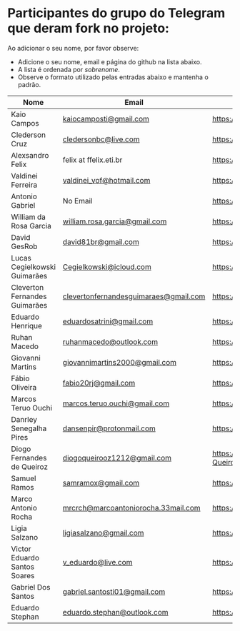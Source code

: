 ﻿# Participantes do grupo do Telegram que deram fork no projeto:

Ao adicionar o seu nome, por favor observe:

* Adicione o seu nome, email e página do github na lista abaixo.
* A lista é ordenada por *sobrenome*.
* Observe o formato utilizado pelas entradas abaixo e mantenha o padrão.

| Nome                          | Email                                 | Github Page                       |
| ----------------------------- | ------------------------------------- | --------------------------------- |
| Kaio Campos                   | kaiocamposti@gmail.com                | https://github.com/kaiocampos     |
| Clederson Cruz                | cledersonbc@live.com                  | https://github.com/Cledersonbc    |
| Alexsandro Felix              | felix at ffelix.eti.br                | https://github.com/asfelix        |
| Valdinei Ferreira             | valdinei_vof@hotmail.com              | https://github.com/valdinei11     |
| Antonio Gabriel               | No Email                              | https://github.com/presstart      |
| William da Rosa Garcia        | william.rosa.garcia@gmail.com         | https://github.com/phewill        |
| David GesRob                  | david81br@gmail.com                   | https://github.com/david81brs     |
| Lucas Cegielkowski Guimarães  | Cegielkowski@icloud.com               | https://github.com/Cegielkowski   |
| Cleverton Fernandes Guimarães | clevertonfernandesguimaraes@gmail.com | https://github.com/cfguimaraes    |
| Eduardo Henrique              | eduardosatrini@gmail.com              | https://github.com/satrini        |
| Ruhan Macedo                  | ruhanmacedo@outlook.com               | https://github.com/ruhanmacedo    |
| Giovanni Martins              | giovannimartins2000@gmail.com         | https://github.com/GiovanniSM20   |
| Fábio Oliveira                | fabio20rj@gmail.com                   | https://github.com/ffabiorj       |
| Marcos Teruo Ouchi            | marcos.teruo.ouchi@gmail.com          | https://github.com/nixware        |
| Danrley Senegalha Pires       | dansenpir@protonmail.com              | https://github.com/dansenpir      |
| Diogo Fernandes de Queiroz    | diogoqueirooz1212@gmail.com           | https://github.com/Diogo-Queiroz  |
| Samuel Ramos                  | samramox@gmail.com                    | https://github.com/samuelramox    |
| Marco Antonio Rocha           | mrcrch@marcoantoniorocha.33mail.com   | https://github.com/mrcrch         |
| Ligia Salzano                 | ligiasalzano@gmail.com                | https://github.com/ligiasalzano   |
| Victor Eduardo Santos Soares  | v_eduardo@live.com                    | https://github.com/veduardo93     |
| Gabriel Dos Santos            | gabriel.santosti01@gmail.com          | https://github.com/GabrielDS      |
| Eduardo Stephan               | eduardo.stephan@outlook.com           | https://github.com/edustephan     |
  